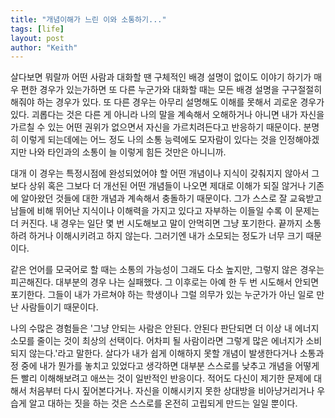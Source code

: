 ```yaml
---
title: "개념이해가 느린 이와 소통하기..."
tags: [life]
layout: post
author: "Keith"
---
```


살다보면 뭐랄까 어떤 사람과 대화할 땐 구체적인 배경 설명이 없이도 이야기 하기가 매우 편한 경우가 있는가하면 또 다른 누군가와 대화할 때는 모든 배경 설명을 구구절절히 해줘야 하는 경우가 있다. 또 다른 경우는 아무리 설명해도 이해를 못해서 괴로운 경우가 있다. 괴롭다는 것은 다른 게 아니라 나의 말을 계속해서 오해하거나 아니면 내가 자신을 가르칠 수 있는 어떤 권위가 없으면서 자신을 가르치려든다고 반응하기 때문이다. 분명히 이렇게 되는데에는 어느 정도 나의 소통 능력에도 모자람이 있다는 것을 인정해야겠지만 나와 타인과의 소통이 늘 이렇게 힘든 것만은 아니니까.

대개 이 경우는 특정시점에 완성되었어야 할 어떤 개념이나 지식이 갖춰지지 않아서 그보다 상위 혹은 그보다 더 개선된 어떤 개념들이 나오면 제대로 이해가 되질 않거나 기존에 알아왔던 것들에 대한 개념과 계속해서 충돌하기 때문이다. 그가 스스로 잘 교육받고 남들에 비해 뛰어난 지식이나 이해력을 가지고 있다고 자부하는 이들일 수록 이 문제는 더 커진다. 내 경우는 일단 몇 번 시도해보고 말이 안먹히면 그냥 포기한다. 끝까지 소통하려 하거나 이해시키려고 하지 않는다. 그러기엔 내가 소모되는 정도가 너무 크기 때문이다.

같은 언어를 모국어로 할 때는 소통의 가능성이 그래도 다소 높지만, 그렇지 않은 경우는 피곤해진다. 대부분의 경우 나는 실패했다. 그 이후로는 아예 한 두 번 시도해서 안되면 포기한다. 그들이 내가 가르쳐야 하는 학생이나 그럴 의무가 있는 누군가가 아닌 일로 만난 사람들이기 때문이다.

나의 수많은 경험들은 '그냥 안되는 사람은 안된다. 안된다 판단되면 더 이상 내 에너지 소모를 줄이는 것이 최상의 선택이다. 어차피 될 사람이라면 그렇게 많은 에너지가 소비되지 않는다.'라고 말한다. 살다가 내가 쉽게 이해하지 못할 개념이 발생한다거나 소통과정 중에 내가 뭔가를 놓치고 있었다고 생각하면 대부분 스스로를 낮추고 개념을 어떻게든 빨리 이해해보려고 애쓰는 것이 일반적인 반응이다. 적어도 다신이 제기한 문제에 대해서 처음부터 다시 짚어본다거나. 자신을 이해시키지 못한 상대방을 비아냥거리거나 우습게 알고 대하는 짓을 하는 것은 스스로를 온전히 고립되게 만드는 일일 뿐이다. 